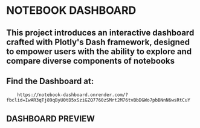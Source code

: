 # NOTEBOOK DASHBOARD 

## This project introduces an interactive dashboard crafted with Plotly's Dash framework, designed to empower users with the ability to explore and compare diverse components of notebooks

## Find the Dashboard at: 
        https://notebook-dashboard.onrender.com/?fbclid=IwAR3qTj89qByU0tD5xSziGZQ7760zSMrt2M76tvBbDGWo7pbBNnN6wsRtCuY  
## DASHBOARD PREVIEW
  
